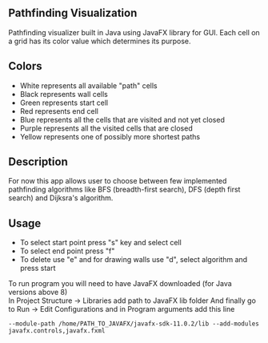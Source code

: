 Pathfinding Visualization
-------------------------

Pathfinding visualizer built in Java using JavaFX library for GUI. Each cell on a grid has its color value which determines its purpose.

Colors
------

* White represents all available "path" cells
* Black represents wall cells
* Green represents start cell
* Red represents end cell
* Blue represents all the cells that are visited and not yet closed
* Purple represents all the visited cells that are closed
* Yellow represents one of possibly more shortest paths

Description
-----------

For now this app allows user to choose between few implemented pathfinding algorithms like BFS (breadth-first search), DFS (depth first search) and Dijksra's algorithm.

Usage
-----

* To select start point press "s" key and select cell
* To select end point press "f"
* To delete use "e" and for drawing walls use "d", select algorithm and press start

To run program you will need to have JavaFX downloaded (for Java versions above 8)  
In Project Structure -> Libraries add path to JavaFX lib folder
And finally go to Run -> Edit Configurations and in Program arguments add this line

```
--module-path /home/PATH_TO_JAVAFX/javafx-sdk-11.0.2/lib --add-modules javafx.controls,javafx.fxml
```
